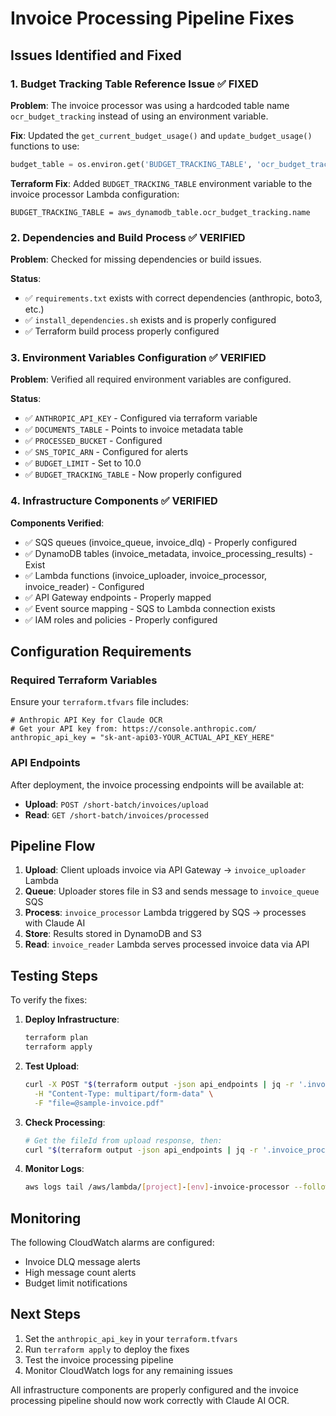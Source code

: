 # Invoice Processing Pipeline Fixes

## Issues Identified and Fixed

### 1. **Budget Tracking Table Reference Issue** ✅ FIXED
**Problem**: The invoice processor was using a hardcoded table name `ocr_budget_tracking` instead of using an environment variable.

**Fix**: Updated the `get_current_budget_usage()` and `update_budget_usage()` functions to use:
```python
budget_table = os.environ.get('BUDGET_TRACKING_TABLE', 'ocr_budget_tracking')
```

**Terraform Fix**: Added `BUDGET_TRACKING_TABLE` environment variable to the invoice processor Lambda configuration:
```hcl
BUDGET_TRACKING_TABLE = aws_dynamodb_table.ocr_budget_tracking.name
```

### 2. **Dependencies and Build Process** ✅ VERIFIED
**Problem**: Checked for missing dependencies or build issues.

**Status**: 
- ✅ `requirements.txt` exists with correct dependencies (anthropic, boto3, etc.)
- ✅ `install_dependencies.sh` exists and is properly configured
- ✅ Terraform build process properly configured

### 3. **Environment Variables Configuration** ✅ VERIFIED
**Problem**: Verified all required environment variables are configured.

**Status**:
- ✅ `ANTHROPIC_API_KEY` - Configured via terraform variable
- ✅ `DOCUMENTS_TABLE` - Points to invoice metadata table
- ✅ `PROCESSED_BUCKET` - Configured
- ✅ `SNS_TOPIC_ARN` - Configured for alerts
- ✅ `BUDGET_LIMIT` - Set to 10.0
- ✅ `BUDGET_TRACKING_TABLE` - Now properly configured

### 4. **Infrastructure Components** ✅ VERIFIED
**Components Verified**:
- ✅ SQS queues (invoice_queue, invoice_dlq) - Properly configured
- ✅ DynamoDB tables (invoice_metadata, invoice_processing_results) - Exist
- ✅ Lambda functions (invoice_uploader, invoice_processor, invoice_reader) - Configured
- ✅ API Gateway endpoints - Properly mapped
- ✅ Event source mapping - SQS to Lambda connection exists
- ✅ IAM roles and policies - Properly configured

## Configuration Requirements

### Required Terraform Variables
Ensure your `terraform.tfvars` file includes:

```hcl
# Anthropic API Key for Claude OCR
# Get your API key from: https://console.anthropic.com/
anthropic_api_key = "sk-ant-api03-YOUR_ACTUAL_API_KEY_HERE"
```

### API Endpoints
After deployment, the invoice processing endpoints will be available at:

- **Upload**: `POST /short-batch/invoices/upload`
- **Read**: `GET /short-batch/invoices/processed`

## Pipeline Flow

1. **Upload**: Client uploads invoice via API Gateway → `invoice_uploader` Lambda
2. **Queue**: Uploader stores file in S3 and sends message to `invoice_queue` SQS
3. **Process**: `invoice_processor` Lambda triggered by SQS → processes with Claude AI
4. **Store**: Results stored in DynamoDB and S3
5. **Read**: `invoice_reader` Lambda serves processed invoice data via API

## Testing Steps

To verify the fixes:

1. **Deploy Infrastructure**:
   ```bash
   terraform plan
   terraform apply
   ```

2. **Test Upload**:
   ```bash
   curl -X POST "$(terraform output -json api_endpoints | jq -r '.invoice_upload')" \
     -H "Content-Type: multipart/form-data" \
     -F "file=@sample-invoice.pdf"
   ```

3. **Check Processing**:
   ```bash
   # Get the fileId from upload response, then:
   curl "$(terraform output -json api_endpoints | jq -r '.invoice_processed')?fileId=YOUR_FILE_ID"
   ```

4. **Monitor Logs**:
   ```bash
   aws logs tail /aws/lambda/[project]-[env]-invoice-processor --follow
   ```

## Monitoring

The following CloudWatch alarms are configured:
- Invoice DLQ message alerts
- High message count alerts  
- Budget limit notifications

## Next Steps

1. Set the `anthropic_api_key` in your `terraform.tfvars`
2. Run `terraform apply` to deploy the fixes
3. Test the invoice processing pipeline
4. Monitor CloudWatch logs for any remaining issues

All infrastructure components are properly configured and the invoice processing pipeline should now work correctly with Claude AI OCR.